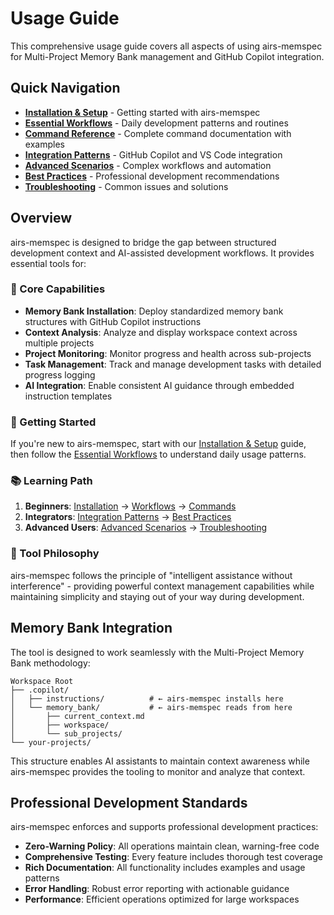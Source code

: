# Usage Guide

This comprehensive usage guide covers all aspects of using airs-memspec for Multi-Project Memory Bank management and GitHub Copilot integration.

## Quick Navigation

- **[Installation & Setup](./usages/installation.md)** - Getting started with airs-memspec
- **[Essential Workflows](./usages/workflows.md)** - Daily development patterns and routines
- **[Command Reference](./usages/commands.md)** - Complete command documentation with examples
- **[Integration Patterns](./usages/integration.md)** - GitHub Copilot and VS Code integration
- **[Advanced Scenarios](./usages/advanced.md)** - Complex workflows and automation
- **[Best Practices](./usages/best-practices.md)** - Professional development recommendations
- **[Troubleshooting](./usages/troubleshooting.md)** - Common issues and solutions

## Overview

airs-memspec is designed to bridge the gap between structured development context and AI-assisted development workflows. It provides essential tools for:

### 🎯 Core Capabilities

- **Memory Bank Installation**: Deploy standardized memory bank structures with GitHub Copilot instructions
- **Context Analysis**: Analyze and display workspace context across multiple projects  
- **Project Monitoring**: Monitor progress and health across sub-projects
- **Task Management**: Track and manage development tasks with detailed progress logging
- **AI Integration**: Enable consistent AI guidance through embedded instruction templates

### 🚀 Getting Started

If you're new to airs-memspec, start with our [Installation & Setup](./usages/installation.md) guide, then follow the [Essential Workflows](./usages/workflows.md) to understand daily usage patterns.

### 📚 Learning Path

1. **Beginners**: [Installation](./usages/installation.md) → [Workflows](./usages/workflows.md) → [Commands](./usages/commands.md)
2. **Integrators**: [Integration Patterns](./usages/integration.md) → [Best Practices](./usages/best-practices.md)
3. **Advanced Users**: [Advanced Scenarios](./usages/advanced.md) → [Troubleshooting](./usages/troubleshooting.md)

### 🔧 Tool Philosophy

airs-memspec follows the principle of "intelligent assistance without interference" - providing powerful context management capabilities while maintaining simplicity and staying out of your way during development.

## Memory Bank Integration

The tool is designed to work seamlessly with the Multi-Project Memory Bank methodology:

```
Workspace Root
├── .copilot/
│   ├── instructions/          # ← airs-memspec installs here
│   └── memory_bank/           # ← airs-memspec reads from here
│       ├── current_context.md
│       ├── workspace/
│       └── sub_projects/
└── your-projects/
```

This structure enables AI assistants to maintain context awareness while airs-memspec provides the tooling to monitor and analyze that context.

## Professional Development Standards

airs-memspec enforces and supports professional development practices:

- **Zero-Warning Policy**: All operations maintain clean, warning-free code
- **Comprehensive Testing**: Every feature includes thorough test coverage
- **Rich Documentation**: All functionality includes examples and usage patterns
- **Error Handling**: Robust error reporting with actionable guidance
- **Performance**: Efficient operations optimized for large workspaces

